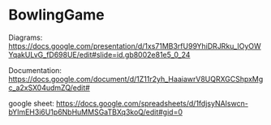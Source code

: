 # BowlingGame

Diagrams:
https://docs.google.com/presentation/d/1xs71MB3rfU99YhiDRJRku_IOyOWYqakULvG_fD698UE/edit#slide=id.gb8002e81e5_0_24

Documentation:
https://docs.google.com/document/d/1Z11r2yh_HaaiawrV8UQRXGCShpxMgc_a2xSX04udmZQ/edit#

google sheet:
https://docs.google.com/spreadsheets/d/1fdjsyNAIswcn-bYImEH3i6U1p6NbHuMMSGaTBXq3koQ/edit#gid=0
  
